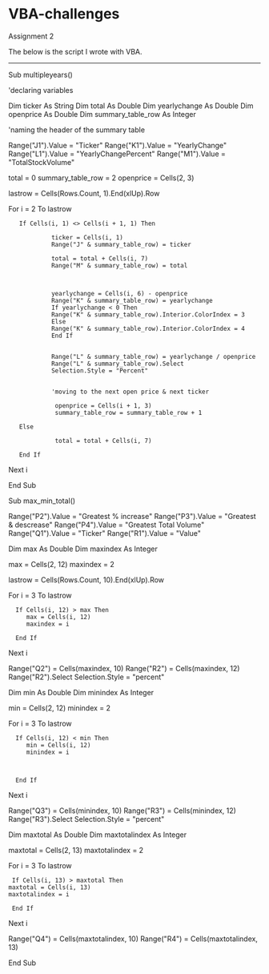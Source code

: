 # VBA-challenges
Assignment 2 

The below is the script I wrote with VBA.

------------------------------
Sub multipleyears()

'declaring variables

Dim ticker As String
Dim total As Double
Dim yearlychange As Double
Dim openprice As Double
Dim summary_table_row As Integer

'naming the header of the summary table

Range("J1").Value = "Ticker"
Range("K1").Value = "YearlyChange"
Range("L1").Value = "YearlyChangePercent"
Range("M1").Value = "TotalStockVolume"

total = 0
summary_table_row = 2
openprice = Cells(2, 3)

lastrow = Cells(Rows.Count, 1).End(xlUp).Row

For i = 2 To lastrow

       If Cells(i, 1) <> Cells(i + 1, 1) Then

                ticker = Cells(i, 1)
                Range("J" & summary_table_row) = ticker

                total = total + Cells(i, 7)
                Range("M" & summary_table_row) = total
               
                

                yearlychange = Cells(i, 6) - openprice
                Range("K" & summary_table_row) = yearlychange
                If yearlychange < 0 Then
                Range("K" & summary_table_row).Interior.ColorIndex = 3
                Else
                Range("K" & summary_table_row).Interior.ColorIndex = 4
                End If
                

                Range("L" & summary_table_row) = yearlychange / openprice
                Range("L" & summary_table_row).Select
                Selection.Style = "Percent"
                

                'moving to the next open price & next ticker
                
                 openprice = Cells(i + 1, 3)
                 summary_table_row = summary_table_row + 1

       Else

                 total = total + Cells(i, 7)

       End If

Next i

End Sub

Sub max_min_total()

Range("P2").Value = "Greatest % increase"
Range("P3").Value = "Greatest & descrease"
Range("P4").Value = "Greatest Total Volume"
Range("Q1").Value = "Ticker"
Range("R1").Value = "Value"

Dim max As Double
Dim maxindex As Integer

max = Cells(2, 12)
maxindex = 2

lastrow = Cells(Rows.Count, 10).End(xlUp).Row

For i = 3 To lastrow

      If Cells(i, 12) > max Then
         max = Cells(i, 12)
         maxindex = i
      
      End If

Next i
      
Range("Q2") = Cells(maxindex, 10)
Range("R2") = Cells(maxindex, 12)
Range("R2").Select
Selection.Style = "percent"

Dim min As Double
Dim minindex As Integer

min = Cells(2, 12)
minindex = 2

For i = 3 To lastrow

      If Cells(i, 12) < min Then
         min = Cells(i, 12)
         minindex = i
      
      

      End If

Next i
      
Range("Q3") = Cells(minindex, 10)
Range("R3") = Cells(minindex, 12)
Range("R3").Select
Selection.Style = "percent"

Dim maxtotal As Double
Dim maxtotalindex As Integer

maxtotal = Cells(2, 13)
maxtotalindex = 2

For i = 3 To lastrow
     
     If Cells(i, 13) > maxtotal Then
    maxtotal = Cells(i, 13)
    maxtotalindex = i
     
     End If
Next i

Range("Q4") = Cells(maxtotalindex, 10)
Range("R4") = Cells(maxtotalindex, 13)

End Sub



